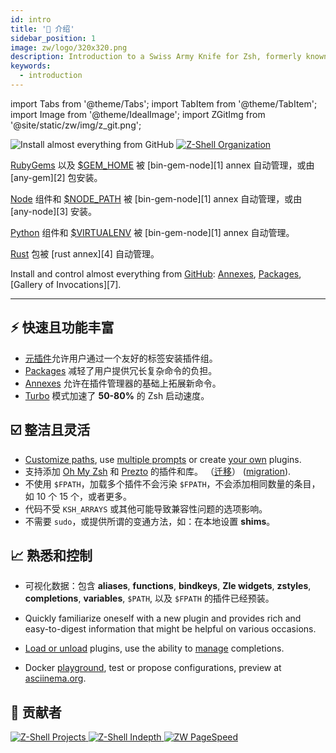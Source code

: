 ```yaml
---
id: intro
title: '🎉 介绍'
sidebar_position: 1
image: zw/logo/320x320.png
description: Introduction to a Swiss Army Knife for Zsh, formerly known as zplugin, zinit.
keywords:
  - introduction
---
```


import Tabs from '@theme/Tabs'; import TabItem from '@theme/TabItem'; import Image from '@theme/IdealImage';
import ZGitImg from '@site/static/zw/img/z_git.png';

<Image className="ScreenView" img={ZGitImg} alt='Install almost everything from GitHub' />
<a href="https://github.com/z-shell">
  <img
    className="ScreenView"
    src="https://raw.githubusercontent.com/z-shell/.github/main/metrics/plugin.svg"
    alt="Z-Shell Organization"
  />
</a>

<Tabs>
  <TabItem value="gems" label="RubyGems">

[RubyGems](https://rubygems.org) 以及 [$GEM_HOME](https://guides.rubygems.org/command-reference/#gem-environment) 被 [bin-gem-node][1] annex 自动管理，或由 [any-gem][2] 包安装。

  </TabItem>
  <TabItem value="node" label="Node">

[Node](https://www.npmjs.com) 组件和 [$NODE_PATH](https://nodejs.org/api/modules.html#modules_loading_from_the_global_folders) 被 [bin-gem-node][1] annex 自动管理，或由 [any-node][3] 安装。

  </TabItem>
  <TabItem value="pip" label="Python">

[Python](https://python.org) 组件和 [$VIRTUALENV](https://docs.python.org/3/tutorial/venv.html) 被 [bin-gem-node][1] annex 自动管理。

  </TabItem>
  <TabItem value="rust" label="Rust">

[Rust](https://crates.io) 包被 [rust annex][4] 自动管理。

  </TabItem>
  <TabItem value="github" label="GitHub" default>

Install and control almost everything from [GitHub](https://github.com): [Annexes][5], [Packages][6], [Gallery of
Invocations][7].

</TabItem>
</Tabs>

---

## ⚡️ 快速且功能丰富

- [元插件][16]允许用户通过一个友好的标签安装插件组。
- [Packages][6] 减轻了用户提供冗长复杂命令的负担。
- [Annexes][5] 允许在插件管理器的基础上拓展新命令。
- [Turbo][8] 模式加速了 **50-80%** 的 Zsh 启动速度。

## ☑️ 整洁且灵活

- [Customize paths][9], use [multiple prompts][10] or create [your own][11] plugins.
- 支持添加 [Oh My Zsh][12] 和 [Prezto][12] 的插件和库。 （[迁移][13]） ([migration][13]).
- 不使用 `$FPATH`，加载多个插件不会污染 `$FPATH`，不会添加相同数量的条目，如 10 个 15 个，或者更多。
- 代码不受 `KSH_ARRAYS` 或其他可能导致兼容性问题的选项影响。
- 不需要 `sudo`，或提供所谓的变通方法，如：在本地设置 **shims**。

## 📈 熟悉和控制

- 可视化数据：包含 **aliases**, **functions**, **bindkeys**, **Zle widgets**, **zstyles**, **completions**, **variables**, `$PATH`, 以及 `$FPATH` 的插件已经预装。
- Quickly familiarize oneself with a new plugin and provides rich and easy-to-digest information that might be helpful on various occasions.
- [Load or unload][14] plugins, use the ability to [manage][15] completions.

- Docker [playground](https://github.com/z-shell/playground), test or propose configurations, preview at [asciinema.org](https://asciinema.org/a/459358).

## 🥇 贡献者

<!-- markdownlint-disable -->

<a href="https://github.com/orgs/z-shell/projects">
  <img
    className="ScreenView"
    src="https://raw.githubusercontent.com/z-shell/.github/main/metrics/plugin.projects.svg"
    alt="Z-Shell Projects"
  />
</a>
<a href="https://github.com/orgs/z-shell/projects">
  <img
    className="ScreenView"
    src="https://raw.githubusercontent.com/z-shell/.github/main/metrics/plugin.followup.indepth.svg"
    alt="Z-Shell Indepth"
  />
</a><a href="https://github.com/z-shell/zw">
  <img
    className="ScreenView"
    src="https://raw.githubusercontent.com/z-shell/.github/main/metrics/plugin.pagespeed.detailed.svg"
    alt="ZW PageSpeed"
  />
</a>

<!-- markdownlint-restore -->

[5]: /docs/ecosystem/annexes
[6]: /docs/ecosystem/packages/packages-overview
[12]: /docs/getting_started/overview#oh-my-zsh-prezto
[12]: /docs/getting_started/overview#oh-my-zsh-prezto
[8]: /docs/getting_started/overview#turbo-mode-zsh--53
[13]: /docs/getting_started/migration
[13]: /docs/getting_started/migration
[9]: /docs/guides/customization#customizing-paths
[10]: /docs/guides/customization#multiple-prompts
[16]: /search?q=meta+plugins
[11]: /docs/guides/customization#non-github-local-plugins
[14]: /docs/guides/commands#loading-and-unloading
[15]: /docs/guides/commands#completions-management
